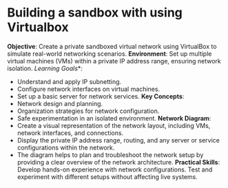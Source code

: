 # Building a sandbox with using Virtualbox

 **Objective**: Create a private sandboxed virtual network using VirtualBox to simulate real-world networking scenarios.
**Environment**: Set up multiple virtual machines (VMs) within a private IP address range, ensuring network isolation.
  *Learning Goals**:
  - Understand and apply IP subnetting.
  - Configure network interfaces on virtual machines.
  - Set up a basic server for network services.
  **Key Concepts**:
  - Network design and planning.
  - Organization strategies for network configuration.
  - Safe experimentation in an isolated environment.
  **Network Diagram**: 
  - Create a visual representation of the network layout, including VMs, network interfaces, and connections.
  - Display the private IP address range, routing, and any server or service configurations within the network.
  - The diagram helps to plan and troubleshoot the network setup by providing a clear overview of the network architecture.
 **Practical Skills**:
   Develop hands-on experience with network configurations.
   Test and experiment with different setups without affecting live systems.
